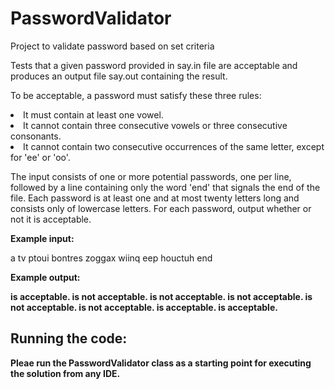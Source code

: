 # PasswordValidator
Project to validate password based on set criteria


Tests that a given password provided in say.in file are acceptable and produces an output file say.out containing the result. 

To be acceptable, a password must satisfy these three rules:

<li>It must contain at least one vowel.</li>
<li>It cannot contain three consecutive vowels or three consecutive consonants.</li>
<li>It cannot contain two consecutive occurrences of the same letter, except for 'ee' or 'oo'. </li>

The input consists of one or more potential passwords, one per line, followed by a line containing only the word 'end' that signals the end of the file. Each password is at least one and at most twenty letters long and consists only of lowercase letters. For each password, output whether or not it is acceptable.

<b>Example input: </b>

a
tv
ptoui
bontres
zoggax
wiinq
eep
houctuh
end


<b>Example output:

<a> is acceptable.
<tv> is not acceptable.
<ptoui> is not acceptable.
<bontres> is not acceptable.
<zoggax> is not acceptable.
<wiinq> is not acceptable.
<eep> is acceptable.
<houctuh> is acceptable.


<h2>Running the code:</h2>

Pleae run the PasswordValidator class as a starting point for executing the solution from any IDE.

